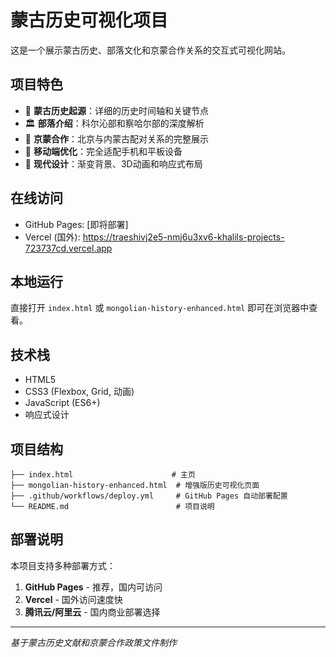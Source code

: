 # 蒙古历史可视化项目

这是一个展示蒙古历史、部落文化和京蒙合作关系的交互式可视化网站。

## 项目特色

- 📜 **蒙古历史起源**：详细的历史时间轴和关键节点
- 🏛️ **部落介绍**：科尔沁部和察哈尔部的深度解析
- 🤝 **京蒙合作**：北京与内蒙古配对关系的完整展示
- 📱 **移动端优化**：完全适配手机和平板设备
- 🎨 **现代设计**：渐变背景、3D动画和响应式布局

## 在线访问

- GitHub Pages: [即将部署]
- Vercel (国外): https://traeshivj2e5-nmj6u3xv6-khalils-projects-723737cd.vercel.app

## 本地运行

直接打开 `index.html` 或 `mongolian-history-enhanced.html` 即可在浏览器中查看。

## 技术栈

- HTML5
- CSS3 (Flexbox, Grid, 动画)
- JavaScript (ES6+)
- 响应式设计

## 项目结构

```
├── index.html                      # 主页
├── mongolian-history-enhanced.html  # 增强版历史可视化页面
├── .github/workflows/deploy.yml     # GitHub Pages 自动部署配置
└── README.md                        # 项目说明
```

## 部署说明

本项目支持多种部署方式：

1. **GitHub Pages** - 推荐，国内可访问
2. **Vercel** - 国外访问速度快
3. **腾讯云/阿里云** - 国内商业部署选择

---

*基于蒙古历史文献和京蒙合作政策文件制作*